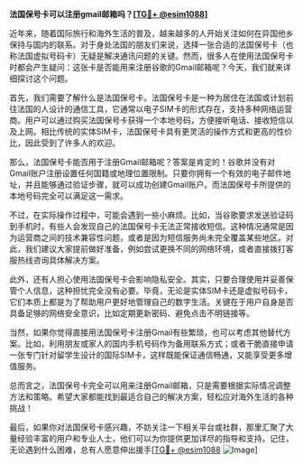 **法国保号卡可以注册gmail邮箱吗？[[TG💪+ @esim1088](https://t.me/s/esim1088)]**

近年来，随着国际旅行和海外生活的普及，越来越多的人开始关注如何在异国他乡保持与国内的联系。对于身处法国的朋友们来说，选择一张合适的法国保号卡（也称法国虚拟号码卡）无疑是解决通讯问题的关键。然而，很多人在使用法国保号卡时都会产生疑问：这张卡是否能用来注册谷歌的Gmail邮箱呢？今天，我们就来详细探讨这个问题。

首先，我们需要了解什么是法国保号卡。法国保号卡是一种为居住在法国或计划前往法国的人设计的通信工具，它通常以电子SIM卡的形式存在，支持多种网络运营商。用户可以通过购买法国保号卡获得一个本地号码，方便接听电话、接收短信以及上网。相比传统的实体SIM卡，法国保号卡具有更灵活的操作方式和更高的性价比，因此受到了许多人的欢迎。

那么，法国保号卡能否用于注册Gmail邮箱呢？答案是肯定的！谷歌并没有对Gmail账户注册设置任何国籍或地理位置限制。只要你拥有一个有效的电子邮件地址，并且能够通过验证步骤，就可以成功创建Gmail账户。而法国保号卡所提供的本地号码完全可以满足这一需求。

不过，在实际操作过程中，可能会遇到一些小麻烦。比如，当谷歌要求发送验证码到手机时，有些人会发现自己的法国保号卡无法正常接收短信。这种情况通常是因为运营商之间的技术兼容性问题，或者是因为短信服务尚未完全覆盖某些地区。对此，我们建议大家提前做好准备，例如尝试更换不同的网络环境，或者直接拨打客服热线咨询具体解决方案。

此外，还有人担心使用法国保号卡会影响隐私安全。其实，只要合理使用并妥善保管个人信息，这种担忧完全没有必要。毕竟，无论是实体SIM卡还是虚拟号码卡，它们本质上都是为了帮助用户更好地管理自己的数字生活。关键在于用户自身是否具备足够的网络安全意识，比如定期更新密码、避免点击不明链接等。

当然，如果你觉得直接用法国保号卡注册Gmail有些繁琐，也可以考虑其他替代方案。比如，利用朋友或家人的国内手机号码作为备用联系方式；或者干脆直接申请一张专门针对留学生设计的国际SIM卡，这样既能保证通信畅通，又能享受更多增值服务。

总而言之，法国保号卡完全可以用来注册Gmail邮箱，只是需要根据实际情况调整方法和策略。希望大家都能找到最适合自己的解决方案，轻松应对海外生活的各种挑战！

最后，如果你对法国保号卡感兴趣，不妨关注一下相关平台或社群，那里汇聚了大量经验丰富的用户和专业人士，他们可以为你提供更加详尽的指导和支持。记住，无论遇到什么困难，总有人愿意伸出援手[[TG💪+ @esim1088](https://t.me/s/esim1088) ![Image](https://i.postimg.cc/4NQfJmqS/Snipaste-2025-05-13-00-14-12.png)]